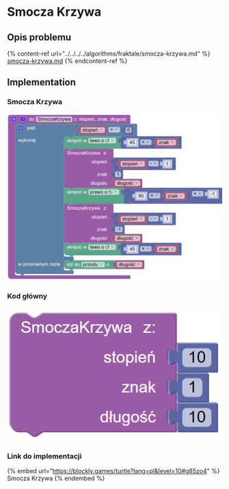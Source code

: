# Smocza Krzywa

## Opis problemu

{% content-ref url="../../../../algorithms/fraktale/smocza-krzywa.md" %}
[smocza-krzywa.md](../../../../algorithms/fraktale/smocza-krzywa.md)
{% endcontent-ref %}

## Implementation

### Smocza Krzywa

![Funkcja rysująca smoczą krzywą](<../../../../.gitbook/assets/image (22).png>)

### Kod główny

![Wywołanie funkcji rysującej smoczą krzywą](<../../../../.gitbook/assets/image (23).png>)

### Link do implementacji

{% embed url="https://blockly.games/turtle?lang=pl&level=10#g85zo4" %}
Smocza Krzywa
{% endembed %}

